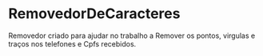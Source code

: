 # RemovedorDeCaracteres
Removedor criado para ajudar no trabalho a Remover os pontos, virgulas e traços nos telefones e Cpfs recebidos.
